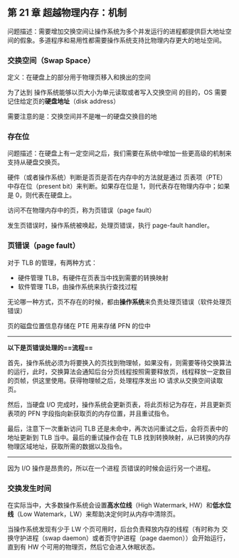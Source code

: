 ## 第 21 章 超越物理内存：机制

问题描述：需要增加交换空间让操作系统为多个并发运行的进程都提供巨大地址空间的假象。多道程序和易用性都需要操作系统支持比物理内存更大的地址空间。

### 交换空间（Swap Space）

定义：在硬盘上的部分用于物理页移入和换出的空间

为了达到 操作系统能够以页大小为单元读取或者写入交换空间 的目的，OS 需要记住给定页的**硬盘地址**（disk address）

需要注意的是：交换空间并不是唯一的硬盘交换目的地

### 存在位

问题描述：在硬盘上有一定空间之后，我们需要在系统中增加一些更高级的机制来支持从硬盘交换页。

硬件（或者操作系统）判断是否页是否在内存中的方法就是通过 页表项（PTE）中存在位（present bit）来判断。如果存在位是 1，则代表存在物理内存中；如果是 0，则代表在硬盘上。

访问不在物理内存中的页，称为页错误（page fault）

发生页错误时，操作系统被唤起，处理页错误，执行 page-fault handler。

### 页错误（page fault）

对于 TLB 的管理，有两种方式：

- 硬件管理 TLB，有硬件在页表当中找到需要的转换映射
- 软件管理 TLB，由操作系统来执行查找过程

无论哪一种方式，页不存在的时候，都由**操作系统**来负责处理页错误（软件处理页错误）

页的磁盘位置信息存储在 PTE 用来存储 PFN 的位中

***

**以下是页错误处理的==流程==**

首先，操作系统必须为将要换入的页找到物理帧，如果没有，则需要等待交换算法的运行，此时，交换算法会通知后台分页线程按照需要释放页，线程释放一定数目的页帧，供这里使用。获得物理帧之后，处理程序发出 IO 请求从交换空间读取页。

然后，当硬盘 I/O 完成时，操作系统会更新页表，将此页标记为存在，并且更新页表项的 PFN 字段指向新获取页的内存位置，并且重试指令。

最后，注意下一次重新访问 TLB 还是未命中，再次访问重试之后，会将页表中的地址更新到 TLB 当中。最后的重试操作会在 TLB 找到转换映射，从已转换的内存物理区域地址，获取所需的数据以及指令。

***

因为 I/O 操作是昂贵的，所以在一个进程 页错误的时候会运行另一个进程。

### 交换发生时间

在实际当中，大多数操作系统会设置**高水位线**（High Watermark, HW）和**低水位线**（Low Watemark，LW）来帮助决定何时从内存中清除页。

当操作系统发现有少于 LW 个页可用时，后台负责释放内存的线程（有时称为 交换守护进程（swap daemon）或者页守护进程（page daemon））会开始运行，直到有 HW 个可用的物理页，然后它会进入休眠状态。

